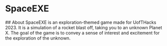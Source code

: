 # SpaceEXE
</hr>
## About 
SpaceEXE is an exploration-themed game made for UofTHacks 2023. It is a simulation of a rocket blast off, taking you to an unknown Planet X. The goal of the game is to convey a sense of interest and excitement for the exploration of the unknown. 
